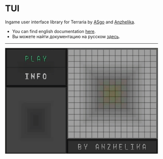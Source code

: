 # TUI
Ingame user interface library for Terraria by [ASgo](https://github.com/ASgoPew) and [Anzhelika](https://github.com/AnzhelikaO).

* You can find english documentation [here](Documentation/en.md).
* Вы можете найти документацию на русском [здесь](Documentation/ru.md).

***

![](Documentation/Images/Minesweeper.gif)